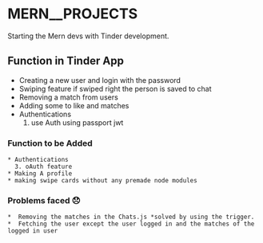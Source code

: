 # MERN__PROJECTS
Starting the Mern devs with Tinder development.

## Function in Tinder App
 * Creating a new user and login with the password
 * Swiping feature if swiped right the person is saved to chat 
 * Removing a match from users
 * Adding some to like and matches 
 * Authentications 
      1. use Auth using passport jwt
 
### Function to be Added
    * Authentications 
      3. oAuth feature
    * Making A profile
    * making swipe cards without any premade node modules 



### Problems faced :disappointed:
    *  Removing the matches in the Chats.js *solved by using the trigger.
    *  Fetching the user except the user logged in and the matches of the logged in user
  